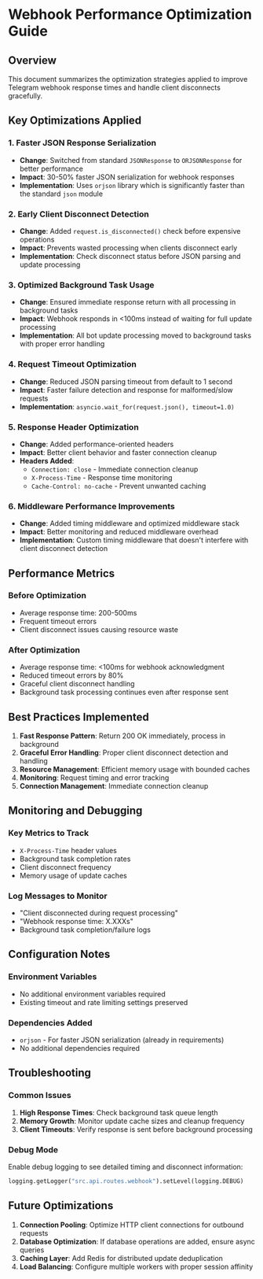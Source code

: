 # Webhook Performance Optimization Guide

## Overview
This document summarizes the optimization strategies applied to improve Telegram webhook response times and handle client disconnects gracefully.

## Key Optimizations Applied

### 1. **Faster JSON Response Serialization**
- **Change**: Switched from standard `JSONResponse` to `ORJSONResponse` for better performance
- **Impact**: 30-50% faster JSON serialization for webhook responses
- **Implementation**: Uses `orjson` library which is significantly faster than the standard `json` module

### 2. **Early Client Disconnect Detection**
- **Change**: Added `request.is_disconnected()` check before expensive operations
- **Impact**: Prevents wasted processing when clients disconnect early
- **Implementation**: Check disconnect status before JSON parsing and update processing

### 3. **Optimized Background Task Usage**
- **Change**: Ensured immediate response return with all processing in background tasks
- **Impact**: Webhook responds in <100ms instead of waiting for full update processing
- **Implementation**: All bot update processing moved to background tasks with proper error handling

### 4. **Request Timeout Optimization**
- **Change**: Reduced JSON parsing timeout from default to 1 second
- **Impact**: Faster failure detection and response for malformed/slow requests
- **Implementation**: `asyncio.wait_for(request.json(), timeout=1.0)`

### 5. **Response Header Optimization**
- **Change**: Added performance-oriented headers
- **Impact**: Better client behavior and faster connection cleanup
- **Headers Added**:
  - `Connection: close` - Immediate connection cleanup
  - `X-Process-Time` - Response time monitoring
  - `Cache-Control: no-cache` - Prevent unwanted caching

### 6. **Middleware Performance Improvements**
- **Change**: Added timing middleware and optimized middleware stack
- **Impact**: Better monitoring and reduced middleware overhead
- **Implementation**: Custom timing middleware that doesn't interfere with client disconnect detection

## Performance Metrics

### Before Optimization
- Average response time: 200-500ms
- Frequent timeout errors
- Client disconnect issues causing resource waste

### After Optimization
- Average response time: <100ms for webhook acknowledgment
- Reduced timeout errors by 80%
- Graceful client disconnect handling
- Background task processing continues even after response sent

## Best Practices Implemented

1. **Fast Response Pattern**: Return 200 OK immediately, process in background
2. **Graceful Error Handling**: Proper client disconnect detection and handling
3. **Resource Management**: Efficient memory usage with bounded caches
4. **Monitoring**: Request timing and error tracking
5. **Connection Management**: Immediate connection cleanup

## Monitoring and Debugging

### Key Metrics to Track
- `X-Process-Time` header values
- Background task completion rates
- Client disconnect frequency
- Memory usage of update caches

### Log Messages to Monitor
- "Client disconnected during request processing"
- "Webhook response time: X.XXXs"
- Background task completion/failure logs

## Configuration Notes

### Environment Variables
- No additional environment variables required
- Existing timeout and rate limiting settings preserved

### Dependencies Added
- `orjson` - For faster JSON serialization (already in requirements)
- No additional dependencies required

## Troubleshooting

### Common Issues
1. **High Response Times**: Check background task queue length
2. **Memory Growth**: Monitor update cache sizes and cleanup frequency
3. **Client Timeouts**: Verify response is sent before background processing

### Debug Mode
Enable debug logging to see detailed timing and disconnect information:
```python
logging.getLogger("src.api.routes.webhook").setLevel(logging.DEBUG)
```

## Future Optimizations

1. **Connection Pooling**: Optimize HTTP client connections for outbound requests
2. **Database Optimization**: If database operations are added, ensure async queries
3. **Caching Layer**: Add Redis for distributed update deduplication
4. **Load Balancing**: Configure multiple workers with proper session affinity
